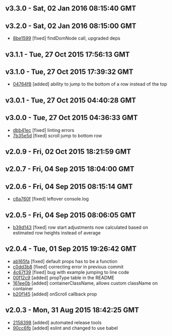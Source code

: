 v3.3.0 - Sat, 02 Jan 2016 08:15:40 GMT
--------------------------------------





v3.2.0 - Sat, 02 Jan 2016 08:15:00 GMT
--------------------------------------

- [8be1599](../../commit/8be1599) [fixed] findDomNode call, upgraded deps



v3.1.1 - Tue, 27 Oct 2015 17:56:13 GMT
--------------------------------------





v3.1.0 - Tue, 27 Oct 2015 17:39:32 GMT
--------------------------------------

- [04764f8](../../commit/04764f8) [added] ability to jump to the bottom of a row instead of the top



v3.0.1 - Tue, 27 Oct 2015 04:40:28 GMT
--------------------------------------





v3.0.0 - Tue, 27 Oct 2015 04:36:33 GMT
--------------------------------------

- [dbb41ec](../../commit/dbb41ec) [fixed] linting errors
- [7b35e5d](../../commit/7b35e5d) [fixed] scroll jump to bottom row



v2.0.9 - Fri, 02 Oct 2015 18:21:59 GMT
--------------------------------------





v2.0.7 - Fri, 04 Sep 2015 18:04:00 GMT
--------------------------------------





v2.0.6 - Fri, 04 Sep 2015 08:15:14 GMT
--------------------------------------

- [c6a760f](../../commit/c6a760f) [fixed] leftover console.log



v2.0.5 - Fri, 04 Sep 2015 08:06:05 GMT
--------------------------------------

- [b39d143](../../commit/b39d143) [fixed] row start adjustments now calculated based on estimated row heights instead of average



v2.0.4 - Tue, 01 Sep 2015 19:26:42 GMT
--------------------------------------

- [ab165fa](../../commit/ab165fa) [fixed] default props has to be a function
- [c0dd3b8](../../commit/c0dd3b8) [fixed] correcting error in previous commit
- [4c67f39](../../commit/4c67f39) [fixed] bug with example jumping to line code
- [00f12c9](../../commit/00f12c9) [added] propType table in the README
- [161ee0b](../../commit/161ee0b) [added] containerClassName, allows custom className on container
- [b20f145](../../commit/b20f145) [added] onScroll callback prop



v2.0.3 - Mon, 31 Aug 2015 18:42:25 GMT
--------------------------------------

- [2158398](../../commit/2158398) [added] automated release tools
- [90cc6fb](../../commit/90cc6fb) [added] eslint and changed to use babel


